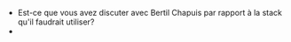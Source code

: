- Est-ce que vous avez discuter avec Bertil Chapuis par rapport à la stack qu'il faudrait utiliser?
- 
